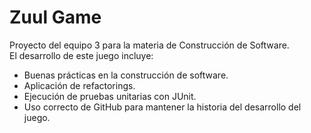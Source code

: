 # Zuul Game  
Proyecto del equipo 3 para la materia de Construcción de Software.  
El desarrollo de este juego incluye:  
- Buenas prácticas en la construcción de software.
- Aplicación de refactorings.
- Ejecución de pruebas unitarias con JUnit.
- Uso correcto de GitHub para mantener la historia del desarrollo del juego.
